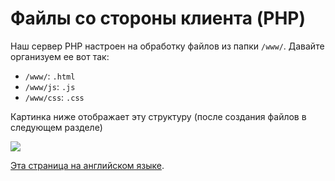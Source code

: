 # Файлы со стороны клиента (PHP)

Наш сервер PHP настроен на обработку файлов из папки `/www/`. Давайте организуем ее вот так:

- `/www/`: `.html` 
- `/www/js`: `.js`
- `/www/css`: `.css`

Картинка ниже отображает эту структуру (после создания файлов в следующем разделе)

![](_media/php/vs_code_allfiles_ui.png)

[Эта страница на английском языке](https://learnforge.autodesk.io/#/viewer/2legged/php).
